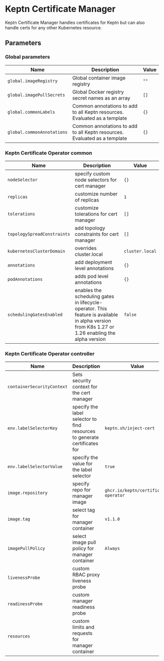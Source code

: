 # Keptn Certificate Manager

Keptn Certificate Manager handles certificates for Keptn but can also handle certs for any other Kubernetes
resource.

<!-- markdownlint-disable MD012 -->
## Parameters

### Global parameters

| Name                       | Description                                                               | Value |
| -------------------------- | ------------------------------------------------------------------------- | ----- |
| `global.imageRegistry`     | Global container image registry                                           | `""`  |
| `global.imagePullSecrets`  | Global Docker registry secret names as an array                           | `[]`  |
| `global.commonLabels`      | Common annotations to add to all Keptn resources. Evaluated as a template | `{}`  |
| `global.commonAnnotations` | Common annotations to add to all Keptn resources. Evaluated as a template | `{}`  |

### Keptn Certificate Operator common

| Name                        | Description                                                                                                                                     | Value           |
| --------------------------- | ----------------------------------------------------------------------------------------------------------------------------------------------- | --------------- |
| `nodeSelector`              | specify custom node selectors for cert manager                                                                                                  | `{}`            |
| `replicas`                  | customize number of replicas                                                                                                                    | `1`             |
| `tolerations`               | customize tolerations for cert manager                                                                                                          | `[]`            |
| `topologySpreadConstraints` | add topology constraints for cert manager                                                                                                       | `[]`            |
| `kubernetesClusterDomain`   | overrides cluster.local                                                                                                                         | `cluster.local` |
| `annotations`               | add deployment level annotations                                                                                                                | `{}`            |
| `podAnnotations`            | adds pod level annotations                                                                                                                      | `{}`            |
| `schedulingGatesEnabled`    | enables the scheduling gates in lifecycle-operator. This feature is available in alpha version from K8s 1.27 or 1.26 enabling the alpha version | `false`         |

### Keptn Certificate Operator controller

| Name                       | Description                                                               | Value                                |
| -------------------------- | ------------------------------------------------------------------------- | ------------------------------------ |
| `containerSecurityContext` | Sets security context for the cert manager                                |                                      |
| `env.labelSelectorKey`     | specify the label selector to find resources to generate certificates for | `keptn.sh/inject-cert`               |
| `env.labelSelectorValue`   | specify the value for the label selector                                  | `true`                               |
| `image.repository`         | specify repo for manager image                                            | `ghcr.io/keptn/certificate-operator` |
| `image.tag`                | select tag for manager container                                          | `v1.1.0`                             |
| `imagePullPolicy`          | select image pull policy for manager container                            | `Always`                             |
| `livenessProbe`            | custom RBAC proxy liveness probe                                          |                                      |
| `readinessProbe`           | custom manager readiness probe                                            |                                      |
| `resources`                | custom limits and requests for manager container                          |                                      |
